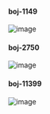#### boj-1149
![image](https://user-images.githubusercontent.com/37402072/124304520-c3ba1500-db9e-11eb-8ee2-23dd7fb0be89.png)
#### boj-2750
![image](https://user-images.githubusercontent.com/37402072/124304666-fc59ee80-db9e-11eb-8df8-6d2215c9e592.png)
#### boj-11399
![image](https://user-images.githubusercontent.com/37402072/124357213-47ced400-dc55-11eb-9b85-77dc10831497.png)

